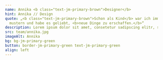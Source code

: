 ```yaml
---
name: Annika <b class="text-jm-primary-brown">Designer</b>
hint: Annika // Design
quote: „<b class="text-jm-primary-brown">Schon als Kind</b> war ich immer <b>fasziniert</b> von farben, formen und
  mustern und habe es geliebt, <b>neue Dinge zu erschaffen.</b>“
description: Lorem ipsum dolor sit amet, consetetur sadipscing elitr, sed diam nonumy eirmod tempor invidunt ut labore et dolore magna aliquyam erat, sed diam voluptua.Lorem ipsum dolor sit amet, consetetur sadipscing elitr, sed diam nonumy eirmod tempor invidunt ut labore et dolore magna aliquyam erat, sed diam voluptua.<br><br>Lorem ipsum dolor sit amet, consetetur sadipscing elitr, sed diam nonumy eirmod tempor invidunt ut labore et dolore magna aliquyam erat, sed diam voluptua.Lorem ipsum dolor sit amet, consetetur sadipscing elitr, sed diam nonumy eirmod tempor invidunt ut labore et dolore magna aliquyam erat, sed diam voluptua.Lorem ipsum dolor sit amet, consetetur sadipscing elitr, sed diam nonumy eirmod tempor invidunt ut labore et dolore magna aliquyam erat, sed diam voluptua.
src: team/annika.jpg
imageAlt: Annika
bg: bg-jm-primary-green
button: border-jm-primary-green text-jm-primary-green
align: left
---
```

